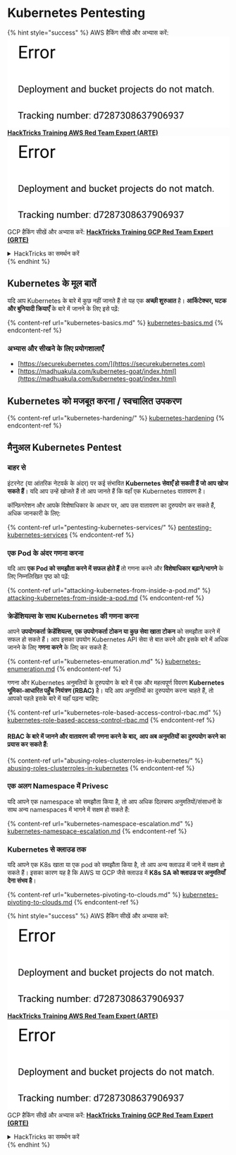 # Kubernetes Pentesting

{% hint style="success" %}
AWS हैकिंग सीखें और अभ्यास करें:<img src="../../.gitbook/assets/image (1) (1).png" alt="" data-size="line">[**HackTricks Training AWS Red Team Expert (ARTE)**](https://training.hacktricks.xyz/courses/arte)<img src="../../.gitbook/assets/image (1) (1).png" alt="" data-size="line">\
GCP हैकिंग सीखें और अभ्यास करें: <img src="../../.gitbook/assets/image (2).png" alt="" data-size="line">[**HackTricks Training GCP Red Team Expert (GRTE)**<img src="../../.gitbook/assets/image (2).png" alt="" data-size="line">](https://training.hacktricks.xyz/courses/grte)

<details>

<summary>HackTricks का समर्थन करें</summary>

* [**सदस्यता योजनाएँ**](https://github.com/sponsors/carlospolop) देखें!
* **💬 [**Discord समूह**](https://discord.gg/hRep4RUj7f) या [**telegram समूह**](https://t.me/peass) में शामिल हों या **Twitter** 🐦 पर हमें **फॉलो करें** [**@hacktricks\_live**](https://twitter.com/hacktricks\_live)**.**
* **हैकिंग ट्रिक्स साझा करें और** [**HackTricks**](https://github.com/carlospolop/hacktricks) और [**HackTricks Cloud**](https://github.com/carlospolop/hacktricks-cloud) github repos में PRs सबमिट करें।

</details>
{% endhint %}

## Kubernetes के मूल बातें

यदि आप Kubernetes के बारे में कुछ नहीं जानते हैं तो यह एक **अच्छी शुरुआत** है। **आर्किटेक्चर, घटक और बुनियादी क्रियाएँ** के बारे में जानने के लिए इसे पढ़ें:

{% content-ref url="kubernetes-basics.md" %}
[kubernetes-basics.md](kubernetes-basics.md)
{% endcontent-ref %}

### अभ्यास और सीखने के लिए प्रयोगशालाएँ

* [https://securekubernetes.com/](https://securekubernetes.com)
* [https://madhuakula.com/kubernetes-goat/index.html](https://madhuakula.com/kubernetes-goat/index.html)

## Kubernetes को मजबूत करना / स्वचालित उपकरण

{% content-ref url="kubernetes-hardening/" %}
[kubernetes-hardening](kubernetes-hardening/)
{% endcontent-ref %}

## मैनुअल Kubernetes Pentest

### बाहर से

इंटरनेट (या आंतरिक नेटवर्क के अंदर) पर कई संभावित **Kubernetes सेवाएँ हो सकती हैं जो आप खोज सकते हैं**। यदि आप उन्हें खोजते हैं तो आप जानते हैं कि वहाँ एक Kubernetes वातावरण है।

कॉन्फ़िगरेशन और आपके विशेषाधिकार के आधार पर, आप उस वातावरण का दुरुपयोग कर सकते हैं, अधिक जानकारी के लिए:

{% content-ref url="pentesting-kubernetes-services/" %}
[pentesting-kubernetes-services](pentesting-kubernetes-services/)
{% endcontent-ref %}

### एक Pod के अंदर गणना करना

यदि आप **एक Pod को समझौता करने में सफल होते हैं** तो गणना करने और **विशेषाधिकार बढ़ाने/भागने** के लिए निम्नलिखित पृष्ठ को पढ़ें:

{% content-ref url="attacking-kubernetes-from-inside-a-pod.md" %}
[attacking-kubernetes-from-inside-a-pod.md](attacking-kubernetes-from-inside-a-pod.md)
{% endcontent-ref %}

### क्रेडेंशियल्स के साथ Kubernetes की गणना करना

आपने **उपयोगकर्ता क्रेडेंशियल्स, एक उपयोगकर्ता टोकन या कुछ सेवा खाता टोकन** को समझौता करने में सफल हो सकते हैं। आप इसका उपयोग Kubernetes API सेवा से बात करने और इसके बारे में अधिक जानने के लिए **गणना करने** के लिए कर सकते हैं:

{% content-ref url="kubernetes-enumeration.md" %}
[kubernetes-enumeration.md](kubernetes-enumeration.md)
{% endcontent-ref %}

गणना और Kubernetes अनुमतियों के दुरुपयोग के बारे में एक और महत्वपूर्ण विवरण **Kubernetes भूमिका-आधारित पहुँच नियंत्रण (RBAC)** है। यदि आप अनुमतियों का दुरुपयोग करना चाहते हैं, तो आपको पहले इसके बारे में यहाँ पढ़ना चाहिए:

{% content-ref url="kubernetes-role-based-access-control-rbac.md" %}
[kubernetes-role-based-access-control-rbac.md](kubernetes-role-based-access-control-rbac.md)
{% endcontent-ref %}

#### RBAC के बारे में जानने और वातावरण की गणना करने के बाद, आप अब अनुमतियों का दुरुपयोग करने का प्रयास कर सकते हैं:

{% content-ref url="abusing-roles-clusterroles-in-kubernetes/" %}
[abusing-roles-clusterroles-in-kubernetes](abusing-roles-clusterroles-in-kubernetes/)
{% endcontent-ref %}

### एक अलग Namespace में Privesc

यदि आपने एक namespace को समझौता किया है, तो आप अधिक दिलचस्प अनुमतियों/संसाधनों के साथ अन्य namespaces में भागने में सक्षम हो सकते हैं:

{% content-ref url="kubernetes-namespace-escalation.md" %}
[kubernetes-namespace-escalation.md](kubernetes-namespace-escalation.md)
{% endcontent-ref %}

### Kubernetes से क्लाउड तक

यदि आपने एक K8s खाता या एक pod को समझौता किया है, तो आप अन्य क्लाउड में जाने में सक्षम हो सकते हैं। इसका कारण यह है कि AWS या GCP जैसे क्लाउड में **K8s SA को क्लाउड पर अनुमतियाँ देना संभव है**।

{% content-ref url="kubernetes-pivoting-to-clouds.md" %}
[kubernetes-pivoting-to-clouds.md](kubernetes-pivoting-to-clouds.md)
{% endcontent-ref %}

{% hint style="success" %}
AWS हैकिंग सीखें और अभ्यास करें:<img src="../../.gitbook/assets/image (1) (1).png" alt="" data-size="line">[**HackTricks Training AWS Red Team Expert (ARTE)**](https://training.hacktricks.xyz/courses/arte)<img src="../../.gitbook/assets/image (1) (1).png" alt="" data-size="line">\
GCP हैकिंग सीखें और अभ्यास करें: <img src="../../.gitbook/assets/image (2).png" alt="" data-size="line">[**HackTricks Training GCP Red Team Expert (GRTE)**<img src="../../.gitbook/assets/image (2).png" alt="" data-size="line">](https://training.hacktricks.xyz/courses/grte)

<details>

<summary>HackTricks का समर्थन करें</summary>

* [**सदस्यता योजनाएँ**](https://github.com/sponsors/carlospolop) देखें!
* **💬 [**Discord समूह**](https://discord.gg/hRep4RUj7f) या [**telegram समूह**](https://t.me/peass) में शामिल हों या **Twitter** 🐦 पर हमें **फॉलो करें** [**@hacktricks\_live**](https://twitter.com/hacktricks\_live)**.**
* **हैकिंग ट्रिक्स साझा करें और** [**HackTricks**](https://github.com/carlospolop/hacktricks) और [**HackTricks Cloud**](https://github.com/carlospolop/hacktricks-cloud) github repos में PRs सबमिट करें।

</details>
{% endhint %}
